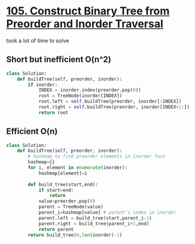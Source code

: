 # [105. Construct Binary Tree from Preorder and Inorder Traversal](https://leetcode.com/problems/construct-binary-tree-from-preorder-and-inorder-traversal/submissions/)
took a lot of time to solve
## Short but inefficient O(n^2)
~~~python
class Solution:
    def buildTree(self, preorder, inorder):
        if inorder:
            INDEX = inorder.index(preorder.pop(0))
            root = TreeNode(inorder[INDEX])
            root.left = self.buildTree(preorder, inorder[:INDEX])
            root.right = self.buildTree(preorder, inorder[INDEX+1:])
            return root
~~~

## Efficient O(n)
~~~python
class Solution:
    def buildTree(self, preorder, inorder):
        # hashmap to find preorder elements in inorder fast
        hashmap={}
        for i, element in enumerate(inorder):
            hashmap[element]=i
            
        def build_tree(start,end):
            if start>end:
                return
            value=preorder.pop(0)
            parent = TreeNode(value)
            parent_i=hashmap[value] # parent's index in inorder
            parent.left = build_tree(start,parent_i-1)
            parent.right = build_tree(parent_i+1,end)
            return parent
        return build_tree(0,len(inorder)-1)
  ~~~
